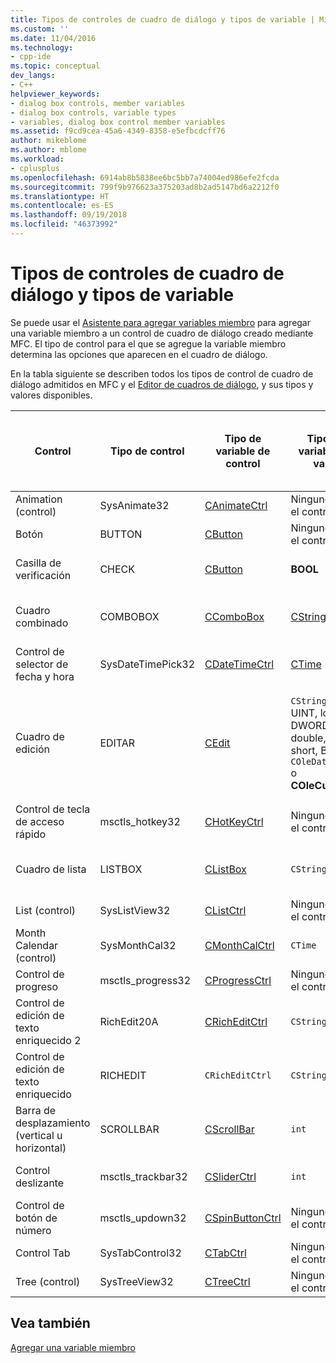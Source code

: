 ```yaml
---
title: Tipos de controles de cuadro de diálogo y tipos de variable | Microsoft Docs
ms.custom: ''
ms.date: 11/04/2016
ms.technology:
- cpp-ide
ms.topic: conceptual
dev_langs:
- C++
helpviewer_keywords:
- dialog box controls, member variables
- dialog box controls, variable types
- variables, dialog box control member variables
ms.assetid: f9cd9cea-45a6-4349-8358-e5efbcdcff76
author: mikeblome
ms.author: mblome
ms.workload:
- cplusplus
ms.openlocfilehash: 6914ab8b5838ee6bc5bb7a74004ed986efe2fcda
ms.sourcegitcommit: 799f9b976623a375203ad8b2ad5147bd6a2212f0
ms.translationtype: HT
ms.contentlocale: es-ES
ms.lasthandoff: 09/19/2018
ms.locfileid: "46373992"
---
```

# <a name="dialog-box-controls-and-variable-types"></a>Tipos de controles de cuadro de diálogo y tipos de variable

Se puede usar el [Asistente para agregar variables miembro](../ide/add-member-variable-wizard.md) para agregar una variable miembro a un control de cuadro de diálogo creado mediante MFC. El tipo de control para el que se agregue la variable miembro determina las opciones que aparecen en el cuadro de diálogo.

En la tabla siguiente se describen todos los tipos de control de cuadro de diálogo admitidos en MFC y el [Editor de cuadros de diálogo](../windows/dialog-editor.md), y sus tipos y valores disponibles.

|Control|Tipo de control|Tipo de variable de control|Tipo de variable de valor|Valores mínimos y máximos (solo tipo de valor)|
|-------------|------------------|---------------------------|-------------------------|-----------------------------------------|
|Animation (control)|SysAnimate32|[CAnimateCtrl](../mfc/reference/canimatectrl-class.md)|Ninguno; solo el control|N/D|
|Botón|BUTTON|[CButton](../mfc/reference/cbutton-class.md)|Ninguno; solo el control|N/D|
|Casilla de verificación|CHECK|[CButton](../mfc/reference/cbutton-class.md)|**BOOL**|Valor máximo y mínimo|
|Cuadro combinado|COMBOBOX|[CComboBox](../mfc/reference/ccombobox-class.md)|[CString](../atl-mfc-shared/reference/cstringt-class.md)|Número máximo de caracteres|
|Control de selector de fecha y hora|SysDateTimePick32|[CDateTimeCtrl](../mfc/reference/cdatetimectrl-class.md)|[CTime](../atl-mfc-shared/reference/ctime-class.md)|Valor máximo y mínimo|
|Cuadro de edición|EDITAR|[CEdit](../mfc/reference/cedit-class.md)|`CString`, int, UINT, long, DWORD, float, double, BYTE, short, BOOL, `COleDateTime` o **COleCurrency**|Valor máximo y mínimo; algunos admiten número máximo de caracteres|
|Control de tecla de acceso rápido|msctls_hotkey32|[CHotKeyCtrl](../mfc/reference/chotkeyctrl-class.md)|Ninguno; solo el control|N/D|
|Cuadro de lista|LISTBOX|[CListBox](../mfc/reference/clistbox-class.md)|`CString`|Número máximo de caracteres|
|List (control)|SysListView32|[CListCtrl](../mfc/reference/clistctrl-class.md)|Ninguno; solo el control|N/D|
|Month Calendar (control)|SysMonthCal32|[CMonthCalCtrl](../mfc/reference/cmonthcalctrl-class.md)|`CTime`|Valor máximo y mínimo|
|Control de progreso|msctls_progress32|[CProgressCtrl](../mfc/reference/cprogressctrl-class.md)|Ninguno; solo el control|N/D|
|Control de edición de texto enriquecido 2|RichEdit20A|[CRichEditCtrl](../mfc/reference/cricheditctrl-class.md)|`CString`|Número máximo de caracteres|
|Control de edición de texto enriquecido|RICHEDIT|`CRichEditCtrl`|`CString`|Número máximo de caracteres|
|Barra de desplazamiento (vertical u horizontal)|SCROLLBAR|[CScrollBar](../mfc/reference/cscrollbar-class.md)|`int`|Valor máximo y mínimo|
|Control deslizante|msctls_trackbar32|[CSliderCtrl](../mfc/reference/csliderctrl-class.md)|`int`|Valor máximo y mínimo|
|Control de botón de número|msctls_updown32|[CSpinButtonCtrl](../mfc/reference/cspinbuttonctrl-class.md)|Ninguno; solo el control|N/D|
|Control Tab|SysTabControl32|[CTabCtrl](../mfc/reference/ctabctrl-class.md)|Ninguno; solo el control|N/D|
|Tree (control)|SysTreeView32|[CTreeCtrl](../mfc/reference/ctreectrl-class.md)|Ninguno; solo el control|N/D|

## <a name="see-also"></a>Vea también

[Agregar una variable miembro](../ide/adding-a-member-variable-visual-cpp.md)